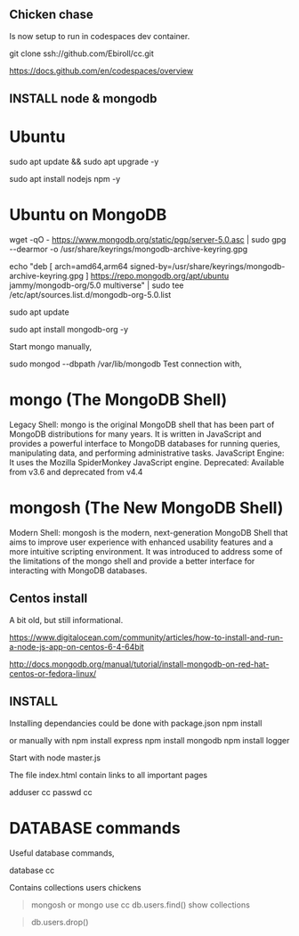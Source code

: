 ## Chicken chase

Is now setup to run in codespaces dev container.

   git clone ssh://github.com/Ebiroll/cc.git

https://docs.github.com/en/codespaces/overview




## INSTALL node & mongodb 

# Ubuntu

sudo apt update && sudo apt upgrade -y

sudo apt install nodejs npm -y

# Ubuntu on MongoDB

   wget -qO - https://www.mongodb.org/static/pgp/server-5.0.asc | sudo gpg --dearmor -o /usr/share/keyrings/mongodb-archive-keyring.gpg

   echo "deb [ arch=amd64,arm64 signed-by=/usr/share/keyrings/mongodb-archive-keyring.gpg ] https://repo.mongodb.org/apt/ubuntu jammy/mongodb-org/5.0 multiverse" | sudo tee /etc/apt/sources.list.d/mongodb-org-5.0.list

   sudo apt update

   sudo apt install mongodb-org -y

Start mongo manually,

   sudo mongod --dbpath /var/lib/mongodb
Test connection with,

# mongo (The MongoDB Shell)
Legacy Shell: mongo is the original MongoDB shell that has been part of MongoDB distributions for many years. It is written in JavaScript and provides a powerful interface to MongoDB databases for running queries, manipulating data, and performing administrative tasks.
JavaScript Engine: It uses the Mozilla SpiderMonkey JavaScript engine.
Deprecated: Available from v3.6 and deprecated from  v4.4

# mongosh (The New MongoDB Shell)
Modern Shell: mongosh is the modern, next-generation MongoDB Shell that aims to improve user experience with enhanced usability features and a more intuitive scripting environment. It was introduced to address some of the limitations of the mongo shell and provide a better interface for interacting with MongoDB databases.


## Centos install

A bit old, but still informational.

https://www.digitalocean.com/community/articles/how-to-install-and-run-a-node-js-app-on-centos-6-4-64bit

http://docs.mongodb.org/manual/tutorial/install-mongodb-on-red-hat-centos-or-fedora-linux/





## INSTALL
Installing dependancies could be done with package.json
npm install


or manually with
npm install express
npm install mongodb
npm install logger

Start with node master.js

The file index.html contain links to all important pages

adduser cc
passwd cc

# DATABASE commands


Useful database commands,

   database cc

   Contains collections
   users
   chickens


   > mongosh or mongo
   > use cc
   > db.users.find()
   > show collections

   > db.users.drop()
